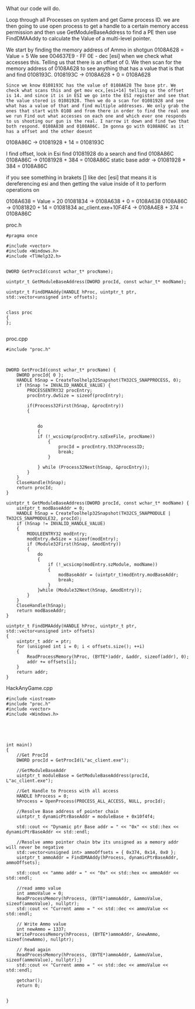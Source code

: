 

What our code will do. 

Loop through all Processes on system and get Game process ID. we are then going to use open process to get a handle to a certain memory access permission and then use GetModuleBaseAddress to find a PE then use FindDMAAddy to calculate the Value of a multi-level pointer.  

We start by finding the memory address of Ammo in shotgun
0108A628 = Value = 5 
We see 004637E9 - FF 0E  - dec [esi] when we check what accesses this. Telling us that there is an offset of 0.  We then scan for the memory address of 0108A628 to see anything that has a value that is that and find 0108193C.
0108193C -> 0108A628 + 0 = 0108A628 
```
Since we know 0108193C has the value of 0108A628 The base ptr. We check what scans this and get mov ecx,[esi+14] telling us the offset is 14. and since it is in ESI we go into the ESI register and see that the value stored is 01081928. Then we do a scan for 01081928 and see what has a value of that and find multiple addresses. We only grab the ones that start with 0108 and from there in order to find the real one we run Find out what accesses on each one and which ever one responds to us shooting our gun is the real. I narrow it down and find two that both respond. 0108A838 and 0108A86C. Im gonna go with 0108A86C as it has a offset and the other doesnt
```
0108A86C -> 01081928 + 14 = 0108193C 

I find offset, look in Esi find 01081928 do a search and find 0108A86C
0108A86C -> 01081928 + 384 = 0108A86C 
static base addr -> 01081928 + 384 = 0108A86C



if you see something in brakets [] like dec [esi] that means it is dereferencing esi and then getting the value inside of it to perform operations on 



0108A638 = Value = 20 
01081834 -> 0108A638 + 0 = 0108A638 
0108A86C -> 01081820 + 14 = 01081834 
ac_client.exe+10F4F4 -> 0108A4E8 + 374 = 0108A86C 



proc.h
```
#pragma once

#include <vector>
#include <Windows.h>
#include <TlHelp32.h>


DWORD GetProcId(const wchar_t* procName);

uintptr_t GetModuleBaseAddress(DWORD procId, const wchar_t* modName);

uintptr_t FindDMAAddy(HANDLE hProc, uintptr_t ptr, std::vector<unsigned int> offsets);


class proc
{
};


```


proc.cpp
```
#include "proc.h"



DWORD GetProcId(const wchar_t* procName) {
	DWORD procId{ 0 };
	HANDLE hSnap = CreateToolhelp32Snapshot(TH32CS_SNAPPROCESS, 0);
	if (hSnap != INVALID_HANDLE_VALUE) {
		PROCESSENTRY32 procEntry;
		procEntry.dwSize = sizeof(procEntry);

		if(Process32First(hSnap, &procEntry))
		{


			do 
			{
			if (!_wcsicmp(procEntry.szExeFile, procName))
				{
					procId = procEntry.th32ProcessID;
					break;
				}

			} while (Process32Next(hSnap, &procEntry));
		}
	}
	CloseHandle(hSnap);
	return procId;
}

uintptr_t GetModuleBaseAddress(DWORD procId, const wchar_t* modName) {
	uintptr_t modBaseAddr = 0;
	HANDLE hSnap = CreateToolhelp32Snapshot(TH32CS_SNAPMODULE | TH32CS_SNAPMODULE32, procId);
	if (hSnap != INVALID_HANDLE_VALUE)
	{
		MODULEENTRY32 modEntry;
		modEntry.dwSize = sizeof(modEntry);
		if (Module32First(hSnap, &modEntry))
		{
			do
			{
				if (!_wcsicmp(modEntry.szModule, modName))
				{
					modBaseAddr = (uintptr_t)modEntry.modBaseAddr;
					break;
				}
			}while (Module32Next(hSnap, &modEntry));
		}
	}
	CloseHandle(hSnap);
	return modBaseAddr;
}

uintptr_t FindDMAAddy(HANDLE hProc, uintptr_t ptr, std::vector<unsigned int> offsets)
{
	uintptr_t addr = ptr;
	for (unsigned int i = 0; i < offsets.size(); ++i)
	{
		ReadProcessMemory(hProc, (BYTE*)addr, &addr, sizeof(addr), 0);
		addr += offsets[i];
	}
	return addr;
}

```


HackAnyGame.cpp

```
#include <iostream>
#include "proc.h"
#include <vector>
#include <Windows.h>





int main()
{
	//Get ProcId 
	DWORD procId = GetProcId(L"ac_client.exe");

	//GetModuleBaseAddr
	uintptr_t moduleBase = GetModuleBaseAddress(procId, L"ac_client.exe");

	//Get Handle to Process with all access
	HANDLE hProcess = 0;
	hProcess = OpenProcess(PROCESS_ALL_ACCESS, NULL, procId);

	//Resolve Base address of pointer chain
	uintptr_t dynamicPtrBaseAddr = moduleBase + 0x10f4f4;

	std::cout << "Dynamic ptr Base addr = " << "0x" << std::hex << dynamicPtrBaseAddr << std::endl;

	//Resolve ammo pointer chain btw its unsigned as a memory addr will never be negative
	std::vector<unsigned int> ammoOffsets = { 0x374, 0x14, 0x0 };
	uintptr_t ammoAddr = FindDMAAddy(hProcess, dynamicPtrBaseAddr, ammoOffsets);

	std::cout << "ammo addr = " << "0x" << std::hex << ammoAddr << std::endl;

	//read ammo value
	int ammoValue = 0;
	ReadProcessMemory(hProcess, (BYTE*)ammoAddr, &ammoValue, sizeof(ammoValue), nullptr);
	std::cout << "Current ammo = " << std::dec << ammoValue << std::endl;

	// Write Ammo value
	int newAmmo = 1337;
	WriteProcessMemory(hProcess, (BYTE*)ammoAddr, &newAmmo, sizeof(newAmmo), nullptr);

	// Read again
	ReadProcessMemory(hProcess, (BYTE*)ammoAddr, &ammoValue, sizeof(ammoValue), nullptr);}
	std::cout << "Current ammo = " << std::dec << ammoValue << std::endl;

	getchar();
	return 0;


}


```